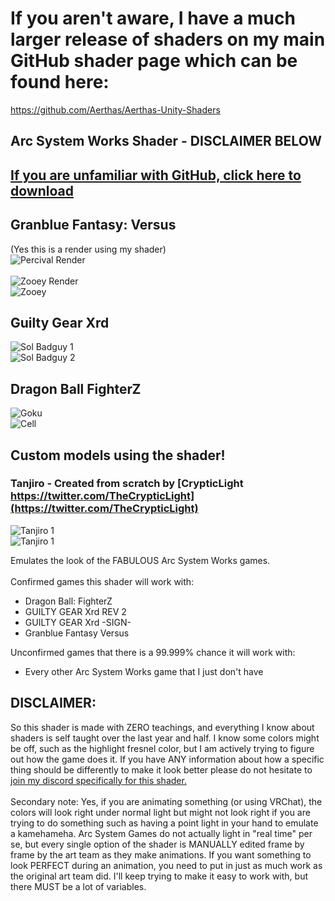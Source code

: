 
# If you aren't aware, I have a much larger release of shaders on my main GitHub shader page which can be found here:
https://github.com/Aerthas/Aerthas-Unity-Shaders


## Arc System Works Shader - DISCLAIMER BELOW
## [If you are unfamiliar with GitHub, click here to download](https://github.com/Aerthas/Aerthas-Unity-Shaders/releases)

## Granblue Fantasy: Versus
(Yes this is a render using my shader)<br/>
![Percival Render](https://i.imgur.com/zRXvGlV.jpg)<br/><br/>
![Zooey Render](https://i.imgur.com/eRlrYKg.png)<br/>
![Zooey](Previews/Zooey.gif)<br/>

## Guilty Gear Xrd
![Sol Badguy 1](Previews/solbadguy.gif)<br/>
![Sol Badguy 2](https://i.imgur.com/illkWYA.png)<br/>

## Dragon Ball FighterZ
![Goku](Previews/goku.gif)<br/>
![Cell](Previews/Cell.gif)<br/>

## Custom models using the shader!
### Tanjiro - Created from scratch by [CrypticLight https://twitter.com/TheCrypticLight](https://twitter.com/TheCrypticLight)
![Tanjiro 1](https://i.imgur.com/X4uAOh4.png)<br/>
![Tanjiro 1](https://i.imgur.com/S6Y28dC.png)<br/>

Emulates the look of the FABULOUS Arc System Works games.<br/><br/>
Confirmed games this shader will work with:
* Dragon Ball: FighterZ
* GUILTY GEAR Xrd REV 2
* GUILTY GEAR Xrd -SIGN-
* Granblue Fantasy Versus

Unconfirmed games that there is a 99.999% chance it will work with:
* Every other Arc System Works game that I just don't have
## DISCLAIMER:
So this shader is made with ZERO teachings, and everything I know about shaders is self taught over the last year and half. I know some colors might be off, such as the highlight fresnel color, but I am actively trying to figure out how the game does it. If you have ANY information about how a specific thing should be differently to make it look better please do not hesitate to [join my discord specifically for this shader.](https://discord.gg/EkCSZg8)<br/><br/>
Secondary note: Yes, if you are animating something (or using VRChat), the colors will look right under normal light but might not look right if you are trying to do something such as having a point light in your hand to emulate a kamehameha. Arc System Games do not actually light in "real time" per se, but every single option of the shader is MANUALLY edited frame by frame by the art team as they make animations. If you want something to look PERFECT during an animation, you need to put in just as much work as the original art team did. I'll keep trying to make it easy to work with, but there MUST be a lot of variables.
